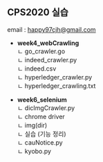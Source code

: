 ## CPS2020 실습

email : happy97cjh@gmail.com

- **week4_webCrawling**  
  ㄴ go_crawler.go  
  ㄴ indeed_crawler.py  
  ㄴ indeed.csv  
  ㄴ hyperledger_crawler.py  
  ㄴ hyperledger_crawling.txt  


- **week6_selenium**  
  ㄴ dicImgCrawler.py  
  ㄴ chrome driver  
  ㄴ img(dir)  
  ㄴ 실습 (기능 정리)  
    ㄴ cauNotice.py  
    ㄴ kyobo.py  
